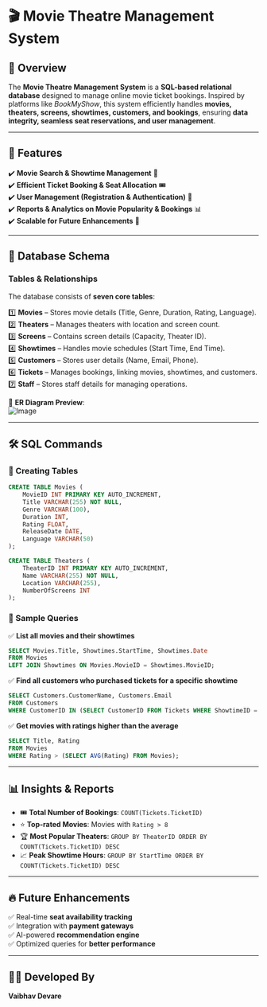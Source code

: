 # 🎬 Movie Theatre Management System  

## 📌 Overview  
The **Movie Theatre Management System** is a **SQL-based relational database** designed to manage online movie ticket bookings. Inspired by platforms like *BookMyShow*, this system efficiently handles **movies, theaters, screens, showtimes, customers, and bookings**, ensuring **data integrity, seamless seat reservations, and user management**.  

---

## 🚀 Features  
✔️ **Movie Search & Showtime Management** 🎥  
✔️ **Efficient Ticket Booking & Seat Allocation** 🎟️  
✔️ **User Management (Registration & Authentication)** 👤  
✔️ **Reports & Analytics on Movie Popularity & Bookings** 📊  
✔️ **Scalable for Future Enhancements** 🔄  

---

## 📂 Database Schema  

### **Tables & Relationships**  
The database consists of **seven core tables**:  

1️⃣ **Movies** – Stores movie details (Title, Genre, Duration, Rating, Language).  
2️⃣ **Theaters** – Manages theaters with location and screen count.  
3️⃣ **Screens** – Contains screen details (Capacity, Theater ID).  
4️⃣ **Showtimes** – Handles movie schedules (Start Time, End Time).  
5️⃣ **Customers** – Stores user details (Name, Email, Phone).  
6️⃣ **Tickets** – Manages bookings, linking movies, showtimes, and customers.  
7️⃣ **Staff** – Stores staff details for managing operations.  

🔗 **ER Diagram Preview**:  
![Image](https://github.com/user-attachments/assets/c89decca-f91c-4843-89a0-37afa67dcd62) 

---

## 🛠️ SQL Commands  

### **📌 Creating Tables**  
```sql
CREATE TABLE Movies (
    MovieID INT PRIMARY KEY AUTO_INCREMENT,
    Title VARCHAR(255) NOT NULL,
    Genre VARCHAR(100),
    Duration INT,
    Rating FLOAT,
    ReleaseDate DATE,
    Language VARCHAR(50)
);
```
```sql
CREATE TABLE Theaters (
    TheaterID INT PRIMARY KEY AUTO_INCREMENT,
    Name VARCHAR(255) NOT NULL,
    Location VARCHAR(255),
    NumberOfScreens INT
);
```

### **📌 Sample Queries**  

✅ **List all movies and their showtimes**  
```sql
SELECT Movies.Title, Showtimes.StartTime, Showtimes.Date 
FROM Movies 
LEFT JOIN Showtimes ON Movies.MovieID = Showtimes.MovieID;
```

✅ **Find all customers who purchased tickets for a specific showtime**  
```sql
SELECT Customers.CustomerName, Customers.Email 
FROM Customers 
WHERE CustomerID IN (SELECT CustomerID FROM Tickets WHERE ShowtimeID = 401);
```

✅ **Get movies with ratings higher than the average**  
```sql
SELECT Title, Rating 
FROM Movies 
WHERE Rating > (SELECT AVG(Rating) FROM Movies);
```

---

## 📊 Insights & Reports  
- 🎟 **Total Number of Bookings**: `COUNT(Tickets.TicketID)`  
- ⭐ **Top-rated Movies**: Movies with `Rating > 8`  
- 🏆 **Most Popular Theaters**: `GROUP BY TheaterID ORDER BY COUNT(Tickets.TicketID) DESC`  
- 📈 **Peak Showtime Hours**: `GROUP BY StartTime ORDER BY COUNT(Tickets.TicketID) DESC`  

---

## 🔥 Future Enhancements  
✅ Real-time **seat availability tracking**  
✅ Integration with **payment gateways**  
✅ AI-powered **recommendation engine**  
✅ Optimized queries for **better performance**  

---

## 👨‍💻 Developed By  
**Vaibhav Devare**  
